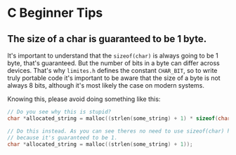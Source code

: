 # C Beginner Tips

## The size of a char is guaranteed to be 1 byte.

It's important to understand that the `sizeof(char)` is always going to be 1
byte, that's guaranteed. But the number of bits in a byte can differ across
devices. That's why `limites.h` defines the constant `CHAR_BIT`, so to write
truly portable code it's important to be aware that the size of a byte is not
always 8 bits, although it's most likely the case on modern systems.

Knowing this, please avoid doing something like this:

```C
// Do you see why this is stupid?
char *allocated_string = malloc((strlen(some_string) + 1) * sizeof(char));

// Do this instead. As you can see theres no need to use sizeof(char) here,
// because it's guaranteed to be 1.
char *allocated_string = malloc((strlen(some_string) + 1));
```
